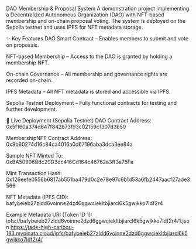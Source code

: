 DAO Membership & Proposal System
A demonstration project implementing a Decentralized Autonomous Organization (DAO) with NFT-based membership and on-chain proposal voting. The system is deployed on the Sepolia testnet and uses IPFS for NFT metadata storage.

✨ Key Features
DAO Smart Contract – Enables members to submit and vote on proposals.

NFT-based Membership – Access to the DAO is granted by holding a membership NFT.

On-chain Governance – All membership and governance rights are recorded on-chain.

IPFS Metadata – All NFT metadata is stored and accessible via IPFS.

Sepolia Testnet Deployment – Fully functional contracts for testing and further development.

🚀 Live Deployment (Sepolia Testnet)
DAO Contract Address:
0x5f160a374d647f842b73f93c02159c1307d3b50

MembershipNFT Contract Address:
0x9b60274d16c84ca4016a0d67196aba3dca3ee84a

Sample NFT Minted To:
0xBA50906Bdc29D3dc416Cd164c46762a3ff3a75Fa

Mint Transaction Hash:
0x126eefe0556b6817ab551ba479d0c2e78e97c6b1d53a6fb2447aacf27ade3566

NFT Metadata (IPFS CID):
bafybeieb27zldd6voinne2dzd6ggwciekltbjiarcl6k5gwjkko7ldf2r4

Example Metadata URI (Token ID 1):
ipfs://bafybeieb27zldd6voinne2dzd6ggwciekltbjiarcl6k5gwjkko7ldf2r4/1.json
https://jade-high-caribou-183.mypinata.cloud/ipfs/bafybeieb27zldd6voinne2dzd6ggwciekltbjiarcl6k5gwjkko7ldf2r4/
